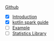 [Github](https://github.com/JetBrains/kotlin-spark-api)

- [x] [Introduction](https://blog.jetbrains.com/kotlin/2020/08/introducing-kotlin-for-apache-spark-preview/)
- [x] [kotlin spark guide](https://github.com/JetBrains/kotlin-spark-api/wiki/Quick-Start-Guide)
- [ ] [Example](https://github.com/JetBrains/kotlin-spark-api/tree/master/examples/src/main/kotlin/org/jetbrains/kotlinx/spark/examples)
- [ ] [Statistics Library](https://github.com/thomasnield/kotlin-statistics)